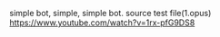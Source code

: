 simple bot, simple, simple bot.
source test file(1.opus) https://www.youtube.com/watch?v=1rx-pfG9DS8
